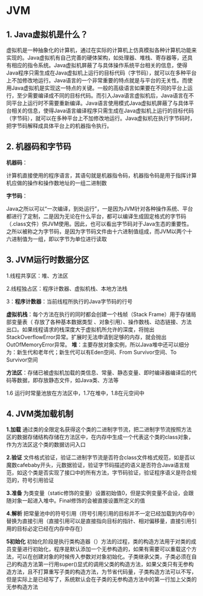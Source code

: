 # JVM

## 1. Java虚拟机是什么？

虚拟机是一种抽象化的计算机，通过在实际的计算机上仿真模拟各种计算机功能来实现的。Java虚拟机有自己完善的硬体架构，如处理器、堆栈、寄存器等，还具有相应的指令系统。Java虚拟机屏蔽了与具体操作系统平台相关的信息，使得Java程序只需生成在Java虚拟机上运行的目标代码（字节码），就可以在多种平台上不加修改地运行。Java语言的一个非常重要的特点就是与平台的无关性。而使用Java虚拟机是实现这一特点的关键。一般的高级语言如果要在不同的平台上运行，至少需要编译成不同的目标代码。而引入Java语言虚拟机后，Java语言在不同平台上运行时不需要重新编译。Java语言使用模式Java虚拟机屏蔽了与具体平台相关的信息，使得Java语言编译程序只需生成在Java虚拟机上运行的目标代码（字节码），就可以在多种平台上不加修改地运行。Java虚拟机在执行字节码时，把字节码解释成具体平台上的机器指令执行。

## 2. 机器码和字节码

**机器码**：

计算机直接使用的程序语言，其语句就是机器指令码，机器指令码是用于指挥计算机应做的操作和操作数地址的一组二进制数

**字节码**：

Java之所以可以“一次编译，到处运行”，一是因为JVM针对各种操作系统、平台都进行了定制，二是因为无论在什么平台，都可以编译生成固定格式的字节码（.class文件）供JVM使用。因此，也可以看出字节码对于Java生态的重要性。之所以被称之为字节码，是因为字节码文件由十六进制值组成，而JVM以两个十六进制值为一组，即以字节为单位进行读取

## 3. JVM运行时数据分区

1.线程共享区：堆、方法区

2.线程独占区：程序计数器、虚拟机栈、本地方法栈

3：**程序计数器**：当前线程所执行的Java字节码的行号   

**虚拟机栈**：每个方法在执行的同时都会创建一个栈帧（Stack Frame）用于存储局部变量表（ 存放了各种基本数据类型 、对象引用）、操作数栈、动态链接、方法出口。如果线程请求的栈深度大于虚拟机所允许的深度，将抛出StackOverflowError异常。扩展时无法申请到足够的内存，就会抛出OutOfMemoryError异常。   **堆**：主要存放对象实例，所以Java堆中还可以细分为：新生代和老年代；新生代可以有Eden空间、From Survivor空间、To Survivor空间   

**方法区**：存储已被虚拟机加载的类信息、常量、静态变量、即时编译器编译后的代码等数据，即存放静态文件，如Java类、方法等   

1.6 运行时常量池放在方法区中，1.7在堆中，1.8在元空间中

## 4. JVM类加载机制

**1.加载** 通过类的全限定名获得这个类的二进制字节流，把二进制字节流按照方法区的数据存储结构存储在方法区中，在内存中生成一个代表这个类的class对象，作为方法区这个类的数据访问入口

**2.验证** 文件格式验证，验证二进制字节流是否符合class文件格式规范，如是否以魔数cafebaby开头，元数据验证，验证字节码描述的语义是否符合Java语言规范，如这个类是否实现了接口中的所有方法，字节码验证，验证程序语义是符合规范的，符号引用验证

**3.准备** 为类变量（static修饰的变量）设置初始值0，但是实例变量不会设，会跟随对象一起进入堆中。Final修饰的会被直接设置所定义的值

**4.解析** 把常量池中的符号引用（符号引用引用的目标并不一定已经加载到内存中）替换为直接引用（直接引用可以是直接指向目标的指针、相对偏移量，直接引用引用的目标必定已经在内存中存在）

**5初始化** 初始化阶段是执行类构造器<clinit>（）方法的过程，类的构造方法用于对类的成员变量进行初始化，程序是默认添加一个无参构造的，如果有需要可以重载这个方法，可以在创建对象的时候传入参数对对象初始化。子类继承父类，子类必须在自己的构造方法第一行用super()显式的调用父类的构造方法，如果父类只有无参构造方法，且不打算重写子类的构造方法，为节省代码量，子类构造方法可以不写，但是实际上是已经写了，系统默认会在子类的无参构造方法中的第一行加上父类的无参构造方法